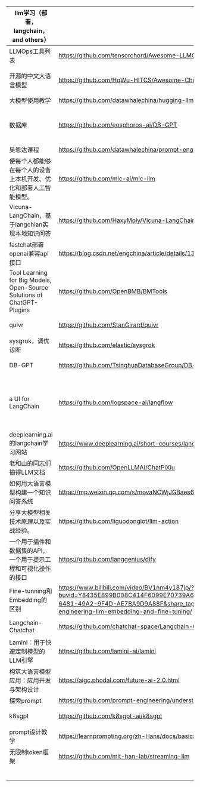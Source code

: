 | llm学习（部署，langchain，and others）            | 学习地址 | 类型 |
|------------------------------------------------------------------------------------------------|------|------|
| LLMOps工具列表 |  https://github.com/tensorchord/Awesome-LLMOps  |  部署微调等  | 
| 开源的中文大语言模型 | https://github.com/HqWu-HITCS/Awesome-Chinese-LLM   | 部署和一些垂直应用  | 
| 大模型使用教学 |  https://github.com/datawhalechina/hugging-llm  |  上手实践  | 
| 数据库 |  https://github.com/eosphoros-ai/DB-GPT  |  垂直应用，本地数据库的隐私问答  | 
| 吴恩达课程  |  https://github.com/datawhalechina/prompt-engineering-for-developers  | 上手实践  | 
| 使每个人都能够在每个人的设备上本机开发、优化和部署人工智能模型。 |  https://github.com/mlc-ai/mlc-llm  |  部署微调等，可在移动设备上部署 | 
| Vicuna-LangChain，基于langchian实现本地知识问答 |  https://github.com/HaxyMoly/Vicuna-LangChain  |  垂直应用，问答 | 
| fastchat部署openai兼容api接口  |  https://blog.csdn.net/engchina/article/details/131677873  | 部署  | 
| Tool Learning for Big Models, Open-Source Solutions of ChatGPT-Plugins |  https://github.com/OpenBMB/BMTools  |  垂直应用，用大模型生产tool | 
| quivr |  https://github.com/StanGirard/quivr  |  垂直应用，问答 | 
| sysgrok，调优诊断  |  https://github.com/elastic/sysgrok  | 垂直应用，调优  | 
| DB-GPT |  https://github.com/TsinghuaDatabaseGroup/DB-GPT  |  垂直应用，运维 | 
| a UI for LangChain  |  https://github.com/logspace-ai/langflow  | 垂直应用，在langchain的基础上做可视化开发  | 
|deeplearning.ai的langchain学习网站  |  https://www.deeplearning.ai/short-courses/langchain-chat-with-your-data/?utm_campaign=langchain-launch&utm_medium=ema  | 上手实践  | 
|老和山的同志们搞得LLM文档  |   https://github.com/OpenLLMAI/ChatPiXiu  |  微调embeding | 
|如何用大语言模型构建一个知识问答系统  |  https://mp.weixin.qq.com/s/movaNCWjJGBaes6KxhpYpg  | 垂直应用，问答  | 
| 分享大模型相关技术原理以及实战经验。 |  https://github.com/liguodongiot/llm-action  |  上手实践 | 
|一个用于插件和数据集的API，一个用于提示工程和可视化操作的接口  | https://github.com/langgenius/dify   |  更像是一个开发平台 | 
| Fine-tunning和Embedding的区别 | https://www.bilibili.com/video/BV1nm4y187jp/?buvid=Y8435E899B008C414F6099E70739A61B9905&is_story_h5=false&mid=AhrVIOV3%2BaVZYbLOsCzB8A%3D%3D&p=1&plat_id=114&share_from=ugc&share_plat=ios&share_session_id=2A2A2608-6481-49A2-9F4D-AE7BA9D9A88F&share_tag=s_i&unique_k=hzP0YSU&up_id=2031846058&vd_source=3db8d59e474aec14fd2147ee171becfa；https://www.promptengineering.org/master-prompt-engineering-llm-embedding-and-fine-tuning/   |  资料学习 | 
| Langchain-Chatchat |  https://github.com/chatchat-space/Langchain-Chatchat  | 垂直应用，问答  | 
| Lamini：用于快速定制模型的LLM引擎 | https://github.com/lamini-ai/lamini   | 快速微调小模型  | 
| 构筑大语言模型应用：应用开发与架构设计 |  https://aigc.phodal.com/future-ai-2.0.html  | 开发实践  | 
| 探索prompt |  https://github.com/prompt-engineering/understand-prompt  | 上手实践  | 
| k8sgpt  |   https://github.com/k8sgpt-ai/k8sgpt | 垂直应用，运维  | 
| prompt设计教学 |  https://learnprompting.org/zh-Hans/docs/basics/intro  |  上手实践 | 
| 无限制token框架 | https://github.com/mit-han-lab/streaming-llm   | LLM应用框架 | 
|  |    |   | 
|  |    |   | 
|  |    |   | 
|  |    |   | 
|  |    |   | 
|  |    |   | 
